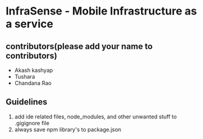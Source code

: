 # InfraSense - Mobile Infrastructure as a service 

## contributors(please add your name to contributors)
* Akash kashyap
* Tushara
* Chandana Rao


## Guidelines
1. add ide related files, node_modules, and other unwanted stuff to .gigignore file
2. always save npm library's to package.json


